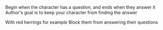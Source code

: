 Begin when the character has a question, and ends when they answer it
Author's goal is to keep your character from finding the answer

With red herrings for example
Block them from answering their questions